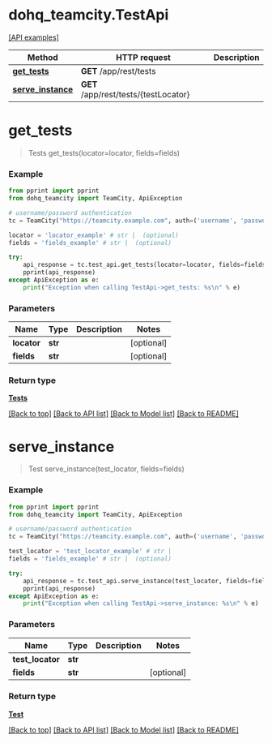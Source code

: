 # dohq_teamcity.TestApi

[[API examples]](http://devopshq.github.io/teamcity/teamcity_apis/TestApi.html)

Method | HTTP request | Description
------------- | ------------- | -------------
[**get_tests**](TestApi.md#get_tests) | **GET** /app/rest/tests | 
[**serve_instance**](TestApi.md#serve_instance) | **GET** /app/rest/tests/{testLocator} | 


# **get_tests**
> Tests get_tests(locator=locator, fields=fields)



### Example
```python
from pprint import pprint
from dohq_teamcity import TeamCity, ApiException

# username/password authentication
tc = TeamCity("https://teamcity.example.com", auth=('username', 'password'))

locator = 'locator_example' # str |  (optional)
fields = 'fields_example' # str |  (optional)

try:
    api_response = tc.test_api.get_tests(locator=locator, fields=fields)
    pprint(api_response)
except ApiException as e:
    print("Exception when calling TestApi->get_tests: %s\n" % e)
```

### Parameters

Name | Type | Description  | Notes
------------- | ------------- | ------------- | -------------
 **locator** | **str**|  | [optional] 
 **fields** | **str**|  | [optional] 

### Return type

[**Tests**](../models/Tests.md)

[[Back to top]](#) [[Back to API list]](../README.md#documentation-for-api-endpoints) [[Back to Model list]](../README.md#documentation-for-models) [[Back to README]](../README.md)


# **serve_instance**
> Test serve_instance(test_locator, fields=fields)



### Example
```python
from pprint import pprint
from dohq_teamcity import TeamCity, ApiException

# username/password authentication
tc = TeamCity("https://teamcity.example.com", auth=('username', 'password'))

test_locator = 'test_locator_example' # str | 
fields = 'fields_example' # str |  (optional)

try:
    api_response = tc.test_api.serve_instance(test_locator, fields=fields)
    pprint(api_response)
except ApiException as e:
    print("Exception when calling TestApi->serve_instance: %s\n" % e)
```

### Parameters

Name | Type | Description  | Notes
------------- | ------------- | ------------- | -------------
 **test_locator** | **str**|  | 
 **fields** | **str**|  | [optional] 

### Return type

[**Test**](../models/Test.md)

[[Back to top]](#) [[Back to API list]](../README.md#documentation-for-api-endpoints) [[Back to Model list]](../README.md#documentation-for-models) [[Back to README]](../README.md)


